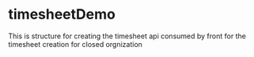 # timesheetDemo
This is structure for creating the timesheet api consumed by front for the timesheet creation for closed orgnization
